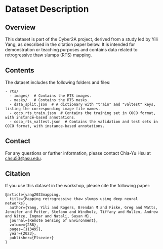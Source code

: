 # Dataset Description

## Overview
This dataset is part of the Cyber2A project, derived from a study led by Yili Yang, as described in the citation paper below. It is intended for demonstration or teaching purposes and contains data related to retrogressive thaw slumps (RTS) mapping. 

## Contents
The dataset includes the following folders and files:
```
- rts/
  - images/  # Contains the RTS images.
  - masks/   # Contains the RTS masks.
  - data_split.json  # A dictionary with "train" and "valtest" keys, listing the corresponding image file names.
  - coco_rts_train.json  # Contains the training set in COCO format, with instance-based annotations.
  - coco_rts_valtest.json  # Contains the validation and test sets in COCO format, with instance-based annotations.
```

## Contact
For any questions or further information, please contact Chia-Yu Hsu at chsu53@asu.edu.

## Citation
If you use this dataset in the workshop, please cite the following paper:

```
@article{yang2023mapping,
  title={Mapping retrogressive thaw slumps using deep neural networks},
  author={Yang, Yili and Rogers, Brendan M and Fiske, Greg and Watts, Jennifer and Potter, Stefano and Windholz, Tiffany and Mullen, Andrew and Nitze, Ingmar and Natali, Susan M},
  journal={Remote Sensing of Environment},
  volume={288},
  pages={113495},
  year={2023},
  publisher={Elsevier}
}
```